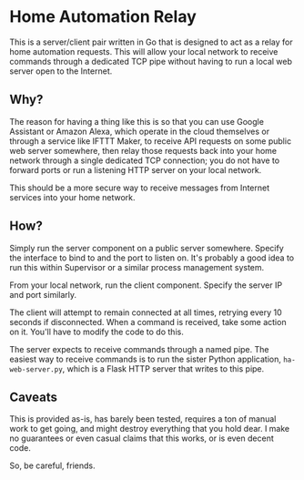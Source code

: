 # Home Automation Relay #

This is a server/client pair written in Go that is designed to act as a relay
for home automation requests. This will allow your local network to receive
commands through a dedicated TCP pipe without having to run a local web server
open to the Internet.

## Why? ##

The reason for having a thing like this is so that you can use Google Assistant
or Amazon Alexa, which operate in the cloud themselves or through a service like
IFTTT Maker, to receive API requests on some public web server somewhere, then
relay those requests back into your home network through a single dedicated TCP
connection; you do not have to forward ports or run a listening HTTP server on
your local network.

This should be a more secure way to receive messages from Internet services into
your home network.

## How? ##

Simply run the server component on a public server somewhere. Specify the
interface to bind to and the port to listen on. It's probably a good idea to run
this within Supervisor or a similar process management system.

From your local network, run the client component. Specify the server IP and
port similarly.

The client will attempt to remain connected at all times, retrying every 10
seconds if disconnected. When a command is received, take some action on
it. You'll have to modify the code to do this.

The server expects to receive commands through a named pipe. The easiest way to
receive commands is to run the sister Python application, `ha-web-server.py`,
which is a Flask HTTP server that writes to this pipe.

## Caveats ##

This is provided as-is, has barely been tested, requires a ton of manual work to
get going, and might destroy everything that you hold dear. I make no guarantees
or even casual claims that this works, or is even decent code.

So, be careful, friends.
